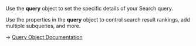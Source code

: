 Use the **query** object to set the specific details of your Search query.

Use the properties in the **query** object to control search result rankings, add multiple subqueries, and more.

→ [Query Object Documentation](https://docs.couchbase.com/server/current/search/search-request-params.html#query-object)
